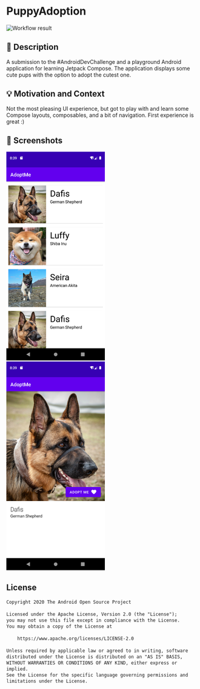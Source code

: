 # PuppyAdoption

![Workflow result](https://github.com/raudonikis/puppyAdoption/workflows/Check/badge.svg)


## :scroll: Description
A submission to the #AndroidDevChallenge and a playground Android application for learning Jetpack Compose.
The application displays some cute pups with the option to adopt the cutest one.
## :bulb: Motivation and Context
Not the most pleasing UI experience, but got to play with and learn some Compose layouts, composables, and a bit of navigation. First experience is great :)

## :camera_flash: Screenshots
<img src="/results/screenshot_1.png" width="260">&emsp;<img src="/results/screenshot_2.png" width="260">

## License
```
Copyright 2020 The Android Open Source Project

Licensed under the Apache License, Version 2.0 (the "License");
you may not use this file except in compliance with the License.
You may obtain a copy of the License at

    https://www.apache.org/licenses/LICENSE-2.0

Unless required by applicable law or agreed to in writing, software
distributed under the License is distributed on an "AS IS" BASIS,
WITHOUT WARRANTIES OR CONDITIONS OF ANY KIND, either express or implied.
See the License for the specific language governing permissions and
limitations under the License.
```
